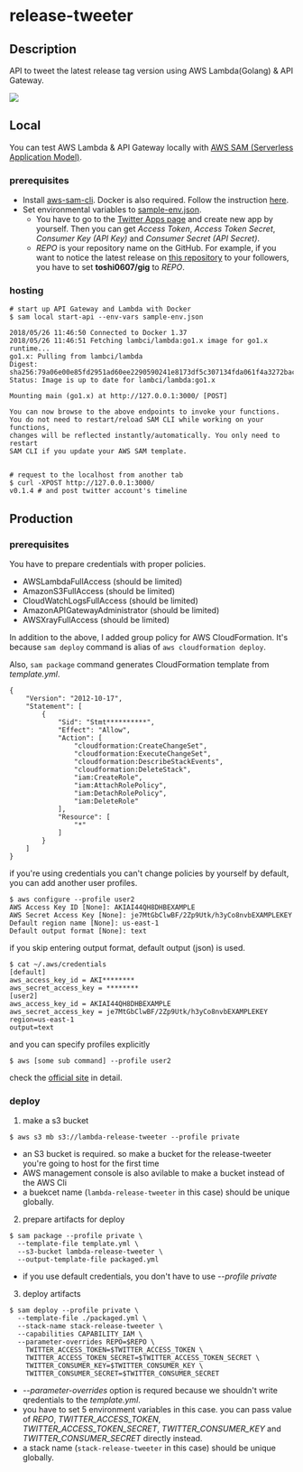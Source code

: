 release-tweeter
====

## Description
API to tweet the latest release tag version using AWS Lambda(Golang) & API Gateway.

![](https://user-images.githubusercontent.com/7035446/40571106-f5be6f00-60cd-11e8-935d-0a6c9311d9d1.png)


## Local
You can test AWS Lambda & API Gateway locally with [AWS SAM (Serverless Application Model)](https://github.com/awslabs/serverless-application-model).

### prerequisites

* Install [aws-sam-cli](https://github.com/awslabs/aws-sam-cli). Docker is also required. Follow the instruction [here](https://github.com/awslabs/aws-sam-cli#installation).
* Set environmental variables to [sample-env.json](sample-env.json).
  * You have to go to the [Twitter Apps page](https://apps.twitter.com/) and create new app by yourself. Then you can get *Access Token*, *Access Token Secret*, *Consumer Key (API Key)* and *Consumer Secret (API Secret)*.
  * *REPO* is your repository name on the GitHub. For example, if you want to notice the latest release on [this repository](https://github.com/toshi0607/gig) to your followers, you have to set **toshi0607/gig** to *REPO*.

### hosting

```
# start up API Gateway and Lambda with Docker
$ sam local start-api --env-vars sample-env.json

2018/05/26 11:46:50 Connected to Docker 1.37
2018/05/26 11:46:51 Fetching lambci/lambda:go1.x image for go1.x runtime...
go1.x: Pulling from lambci/lambda
Digest: sha256:79a06e00e85fd2951ad60ee2290590241e8173df5c307134fda061f4a3272bac
Status: Image is up to date for lambci/lambda:go1.x

Mounting main (go1.x) at http://127.0.0.1:3000/ [POST]

You can now browse to the above endpoints to invoke your functions.
You do not need to restart/reload SAM CLI while working on your functions,
changes will be reflected instantly/automatically. You only need to restart
SAM CLI if you update your AWS SAM template.


# request to the localhost from another tab
$ curl -XPOST http://127.0.0.1:3000/
v0.1.4 # and post twitter account's timeline
```


## Production

### prerequisites

You have to prepare credentials with proper policies.

* AWSLambdaFullAccess (should be limited)
* AmazonS3FullAccess (should be limited)
* CloudWatchLogsFullAccess (should be limited)
* AmazonAPIGatewayAdministrator (should be limited)
* AWSXrayFullAccess (should be limited)

In addition to the above, I added group policy for AWS CloudFormation. It's because `sam deploy` command is alias of `aws cloudformation deploy`.

Also, `sam package` command generates CloudFormation template from *template.yml*.

```
{
    "Version": "2012-10-17",
    "Statement": [
        {
            "Sid": "Stmt**********",
            "Effect": "Allow",
            "Action": [
                "cloudformation:CreateChangeSet",
                "cloudformation:ExecuteChangeSet",
                "cloudformation:DescribeStackEvents",
                "cloudformation:DeleteStack",
                "iam:CreateRole",
                "iam:AttachRolePolicy",
                "iam:DetachRolePolicy",
                "iam:DeleteRole"
            ],
            "Resource": [
                "*"
            ]
        }
    ]
}
```

if you're using credentials you can't change policies by yourself by default, you can add another user profiles.

```
$ aws configure --profile user2
AWS Access Key ID [None]: AKIAI44QH8DHBEXAMPLE
AWS Secret Access Key [None]: je7MtGbClwBF/2Zp9Utk/h3yCo8nvbEXAMPLEKEY
Default region name [None]: us-east-1
Default output format [None]: text
```

if you skip entering output format, default output (json) is used.

```
$ cat ~/.aws/credentials
[default]
aws_access_key_id = AKI********
aws_secret_access_key = ********
[user2]
aws_access_key_id = AKIAI44QH8DHBEXAMPLE
aws_secret_access_key = je7MtGbClwBF/2Zp9Utk/h3yCo8nvbEXAMPLEKEY
region=us-east-1
output=text
``` 

and you can specify profiles explicitly

```
$ aws [some sub command] --profile user2
```

check the [official site](https://docs.aws.amazon.com/cli/latest/userguide/cli-chap-getting-started.html) in detail.


### deploy

1. make a s3 bucket

```
$ aws s3 mb s3://lambda-release-tweeter --profile private
```

* an S3 bucket is required. so make a bucket for the release-tweeter you're going to host for the first time
* AWS management console is also avilable to make a bucket instead of the AWS Cli
* a buekcet name (`lambda-release-tweeter` in this case) should be unique globally.

2. prepare artifacts for deploy

```
$ sam package --profile private \
  --template-file template.yml \
  --s3-bucket lambda-release-tweeter \
  --output-template-file packaged.yml
```

* if you use default credentials, you don't have to use *--profile private*


3. deploy artifacts

```
$ sam deploy --profile private \
  --template-file ./packaged.yml \
  --stack-name stack-release-tweeter \
  --capabilities CAPABILITY_IAM \
  --parameter-overrides REPO=$REPO \
    TWITTER_ACCESS_TOKEN=$TWITTER_ACCESS_TOKEN \
    TWITTER_ACCESS_TOKEN_SECRET=$TWITTER_ACCESS_TOKEN_SECRET \
    TWITTER_CONSUMER_KEY=$TWITTER_CONSUMER_KEY \
    TWITTER_CONSUMER_SECRET=$TWITTER_CONSUMER_SECRET
```

* *--parameter-overrides* option is requred because we shouldn't write qredentials to the *template.yml*.
* you have to set 5 environment variables in this case. you can pass value of *REPO*, *TWITTER_ACCESS_TOKEN*, *TWITTER_ACCESS_TOKEN_SECRET*, *TWITTER_CONSUMER_KEY* and *TWITTER_CONSUMER_SECRET* directly instead.
* a stack name (`stack-release-tweeter` in this case) should be unique globally.
